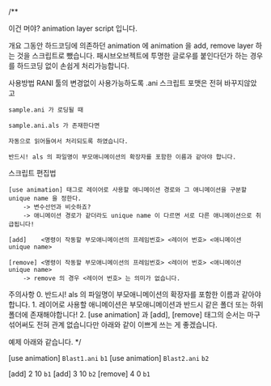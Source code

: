 /**

이건 머야?
	animation layer script 입니다.



개요
	그동안 하드코딩에 의존하던 animation 에 animation 을 add, remove layer 하는 것을 스크립트로 뺐습니다.
	패시브오브젝트에 투명한 글로우를 붙인다던가 하는 경우를 하드코딩 없이 손쉽게 처리가능합니다.



사용방법
	RANI 툴의 변경없이 사용가능하도록 .ani 스크립트 포맷은 전혀 바꾸지않았고

	sample.ani 가 로딩될 때

	sample.ani.als 가 존재한다면

	자동으로 읽어들여서 처리되도록 하였습니다.

	반드시! als 의 파일명이 부모애니메이션의 확장자를 포함한 이름과 같아야 합니다.



스크립트 편집법

	[use animation] 태그로 레이어로 사용할 애니메이션 경로와 그 애니메이션을 구분할 unique name 을 정한다.
		-> 변수선언과 비슷하죠?
		-> 애니메이션 경로가 같더라도 unique name 이 다르면 서로 다른 애니메이션으로 취급됩니다!

	[add]	 <명령이 작동할 부모애니메이션의 프레임번호> <레이어 번호> <애니메이션 unique name>

	[remove] <명령이 작동할 부모애니메이션의 프레임번호> <레이어 번호> <애니메이션 unique name>
		-> remove 의 경우 <레이어 번호> 는 의미가 없습니다.



주의사항
	0. 반드시! als 의 파일명이 부모애니메이션의 확장자를 포함한 이름과 같아야 합니다.
	1. 레이어로 사용할 애니메이션은 부모애니메이션과 반드시 같은 폴더 또는 하위폴더에 존재해야합니다!
	2. [use animation] 과 [add], [remove] 태그의 순서는 마구 섞어써도 전혀 관계 없습니다만
	   아래와 같이 이쁘게 쓰는 게 좋겠습니다.



예제
	아래와 같습니다.
*/


[use animation] `Blast1.ani` `b1`
[use animation] `Blast2.ani` `b2`

[add] 2 10 `b1`
[add] 3 10 `b2`
[remove] 4 0 `b1`
